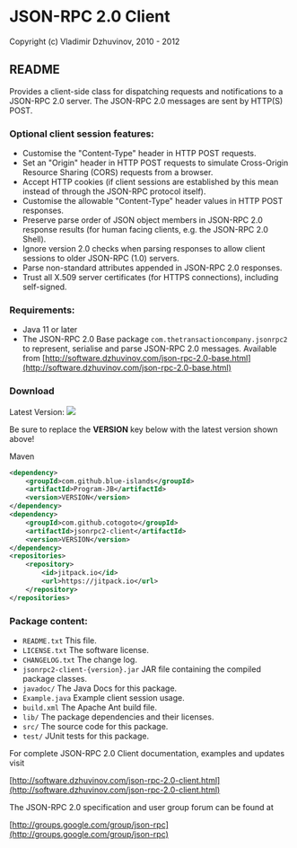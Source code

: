 # JSON-RPC 2.0 Client

Copyright (c) Vladimir Dzhuvinov, 2010 - 2012

## README

Provides a client-side class for dispatching requests and notifications to a JSON-RPC 2.0 server. The JSON-RPC 2.0 messages are sent by HTTP(S) POST.

### Optional client session features:

- Customise the "Content-Type" header in HTTP POST requests.
- Set an "Origin" header in HTTP POST requests to simulate Cross-Origin Resource Sharing (CORS) requests from a browser.
- Accept HTTP cookies (if client sessions are established by this mean instead of through the JSON-RPC protocol itself).
- Customise the allowable "Content-Type" header values in HTTP POST responses.
- Preserve parse order of JSON object members in JSON-RPC 2.0 response results (for human facing clients, e.g. the JSON-RPC 2.0 Shell).
- Ignore version 2.0 checks when parsing responses to allow client sessions to older JSON-RPC (1.0) servers.
- Parse non-standard attributes appended in JSON-RPC 2.0 responses.
- Trust all X.509 server certificates (for HTTPS connections), including self-signed.

### Requirements:

- Java 11 or later
- The JSON-RPC 2.0 Base package `com.thetransactioncompany.jsonrpc2` to represent, serialise and parse JSON-RPC 2.0 messages. Available from [http://software.dzhuvinov.com/json-rpc-2.0-base.html](http://software.dzhuvinov.com/json-rpc-2.0-base.html)

### Download
Latest Version:
[![](https://jitpack.io/v/cotogoto/jsonrpc2-client.svg)](https://jitpack.io/#cotogoto/jsonrpc2-client)

Be sure to replace the **VERSION** key below with the latest version shown above!

Maven
```xml
<dependency>
    <groupId>com.github.blue-islands</groupId>
    <artifactId>Program-JB</artifactId>
    <version>VERSION</version>
</dependency>
<dependency>
    <groupId>com.github.cotogoto</groupId>
    <artifactId>jsonrpc2-client</artifactId>
    <version>VERSION</version>
</dependency>
<repositories>
    <repository>
        <id>jitpack.io</id>
        <url>https://jitpack.io</url>
    </repository>
</repositories>
```

### Package content:

- `README.txt`                    This file.
- `LICENSE.txt`                   The software license.
- `CHANGELOG.txt`                 The change log.
- `jsonrpc2-client-{version}.jar` JAR file containing the compiled package classes.
- `javadoc/`                      The Java Docs for this package.
- `Example.java`                  Example client session usage.
- `build.xml`                     The Apache Ant build file.
- `lib/`                          The package dependencies and their licenses.
- `src/`			              The source code for this package.
- `test/`                         JUnit tests for this package.

For complete JSON-RPC 2.0 Client documentation, examples and updates visit

[http://software.dzhuvinov.com/json-rpc-2.0-client.html](http://software.dzhuvinov.com/json-rpc-2.0-client.html)

The JSON-RPC 2.0 specification and user group forum can be found at

[http://groups.google.com/group/json-rpc](http://groups.google.com/group/json-rpc)

